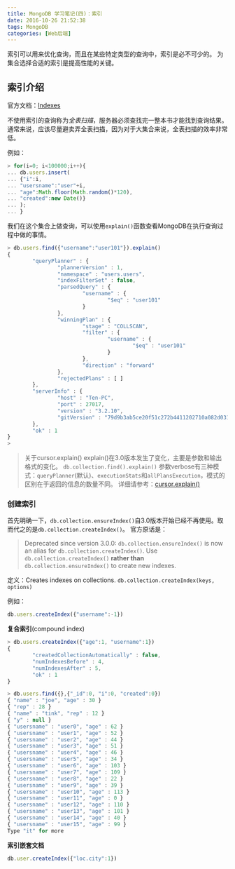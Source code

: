 ```yaml
---
title: MongoDB 学习笔记(四)：索引
date: 2016-10-26 21:52:38
tags: MongoDB
categories: [Web后端]
---
```


索引可以用来优化查询，而且在某些特定类型的查询中，索引是必不可少的。
为集合选择合适的索引是提高性能的关键。


## 索引介绍

官方文档：[Indexes](https://docs.mongodb.com/manual/indexes/)

不使用索引的查询称为*全表扫描*，服务器必须查找完一整本书才能找到查询结果。通常来说，应该尽量避卖弄全表扫描，因为对于大集合来说，全表扫描的效率非常低。

例如：
```javascript
> for(i=0; i<100000;i++){
... db.users.insert(
... {"i":i,
... "usersname":"user"+i,
... "age":Math.floor(Math.random()*120),
... "created":new Date()}
... );
... }
```
我们在这个集合上做查询，可以使用`explain()`函数查看MongoDB在执行查询过程中做的事情。
```javascript
> db.users.find({"username":"user101"}).explain()
{
        "queryPlanner" : {
                "plannerVersion" : 1,
                "namespace" : "users.users",
                "indexFilterSet" : false,
                "parsedQuery" : {
                        "username" : {
                                "$eq" : "user101"
                        }
                },
                "winningPlan" : {
                        "stage" : "COLLSCAN",
                        "filter" : {
                                "username" : {
                                        "$eq" : "user101"
                                }
                        },
                        "direction" : "forward"
                },
                "rejectedPlans" : [ ]
        },
        "serverInfo" : {
                "host" : "Ten-PC",
                "port" : 27017,
                "version" : "3.2.10",
                "gitVersion" : "79d9b3ab5ce20f51c272b4411202710a082d0317"
        },
        "ok" : 1
}
>
```

> 关于cursor.explain()
explain()在3.0版本发生了变化，主要是参数和输出格式的变化。
`db.collection.find().explain()`
参数verbose有三种模式：`queryPlanner`(默认)、`executionStats`和`allPlansExecution`，模式的区别在于返回的信息的数量不同。
详细请参考：[cursor.explain()](https://docs.mongodb.com/manual/reference/method/cursor.explain/)

### 创建索引
首先明确一下，`db.collection.ensureIndex()`自3.0版本开始已经不再使用。取而代之的是`db.collection.createIndex()`。
官方原话是：
> Deprecated since version 3.0.0: `db.collection.ensureIndex()` is now an alias for `db.collection.createIndex()`.
Use `db.collection.createIndex()` **rather than** `db.collection.ensureIndex()` to create new indexes.

定义：Creates indexes on collections.
`db.collection.createIndex(keys, options)`

例如：
```javascript
db.users.createIndex({"username":-1})
```
**复合索引**(compound index)
```javascript
> db.users.createIndex({"age":1, "username":1})
{
        "createdCollectionAutomatically" : false,
        "numIndexesBefore" : 4,
        "numIndexesAfter" : 5,
        "ok" : 1
}
```

```javascript
> db.users.find({},{"_id":0, "i":0, "created":0})
{ "name" : "joe", "age" : 30 }
{ "rep" : 28 }
{ "name" : "tink", "rep" : 12 }
{ "y" : null }
{ "usersname" : "user0", "age" : 62 }
{ "usersname" : "user1", "age" : 52 }
{ "usersname" : "user2", "age" : 44 }
{ "usersname" : "user3", "age" : 51 }
{ "usersname" : "user4", "age" : 46 }
{ "usersname" : "user5", "age" : 34 }
{ "usersname" : "user6", "age" : 103 }
{ "usersname" : "user7", "age" : 109 }
{ "usersname" : "user8", "age" : 22 }
{ "usersname" : "user9", "age" : 39 }
{ "usersname" : "user10", "age" : 113 }
{ "usersname" : "user11", "age" : 0 }
{ "usersname" : "user12", "age" : 110 }
{ "usersname" : "user13", "age" : 101 }
{ "usersname" : "user14", "age" : 40 }
{ "usersname" : "user15", "age" : 99 }
Type "it" for more
```

**索引嵌套文档**
```javascript
db.user.createIndex({"loc.city":1})
```
